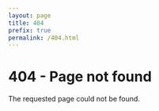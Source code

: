 ```yaml
---
layout: page
title: 404
prefix: true
permalink: /404.html
---
```


# 404 - Page not found

The requested page could not be found.
